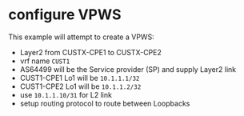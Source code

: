 # configure VPWS

This example will attempt to create a VPWS:

* Layer2 from CUSTX-CPE1 to CUSTX-CPE2
* vrf name ```CUST1```
* AS64499 will be the Service provider (SP) and supply Layer2 link
* CUST1-CPE1 Lo1 will be ```10.1.1.1/32```
* CUST1-CPE2 Lo1 will be ```10.1.1.2/32```
* use ```10.1.1.10/31``` for L2 link
* setup routing protocol to route between Loopbacks



